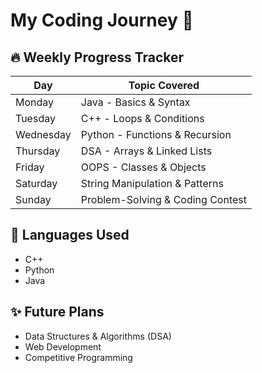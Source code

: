 # My Coding Journey 🚀

## 🔥 Weekly Progress Tracker

| Day      | Topic Covered                     
|----------|----------------------------------|
| Monday   | Java - Basics & Syntax           | 
| Tuesday  | C++ - Loops & Conditions         | 
| Wednesday| Python - Functions & Recursion   | 
| Thursday | DSA - Arrays & Linked Lists      | 
| Friday   | OOPS - Classes & Objects         | 
| Saturday | String Manipulation & Patterns   | 
| Sunday   | Problem-Solving & Coding Contest | 

## 📌 Languages Used

- C++
- Python
- Java

## ✨ Future Plans

- Data Structures & Algorithms (DSA)
- Web Development
- Competitive Programming
